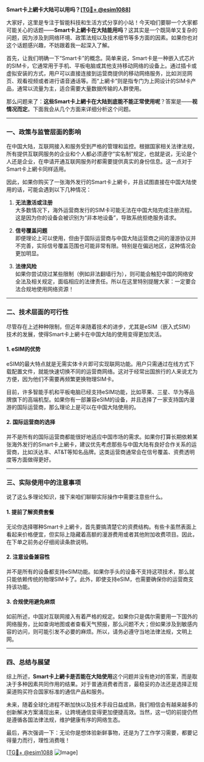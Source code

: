 **Smart卡上網卡大陆可以用吗？[[TG💪+ @esim1088](https://t.me/s/esim1088)]**

大家好，这里是专注于智能科技和生活方式分享的小站！今天咱们要聊一个大家都可能关心的话题——**Smart卡上網卡在大陆能用吗**？这其实是一个既简单又复杂的问题，因为涉及到网络环境、政策法规以及技术细节等多方面的因素。如果你也对这个话题感兴趣，不妨跟着我一起深入了解。

首先，让我们明确一下“Smart卡”的概念。简单来说，Smart卡是一种嵌入式芯片的SIM卡，它通常用于手机、平板电脑或其他支持移动网络的设备上。通过插卡或虚拟安装的方式，用户可以直接连接到运营商提供的移动网络服务，比如浏览网页、观看视频或者进行语音通话等。而“上網卡”则是指专门为上网设计的SIM卡产品，通常以流量为主，适合需要大量数据传输的人群使用。

那么问题来了：**这些Smart卡上網卡在大陆到底能不能正常使用呢**？答案是——**视情况而定**。下面我会从几个方面来详细分析这个问题。

---

### **一、政策与监管层面的影响**

在中国大陆，互联网接入和服务受到严格的管理和监控。根据国家相关法律法规，所有提供互联网服务的企业和个人都必须遵守“实名制”规定，也就是说，无论是个人还是企业，在申请开通互联网服务时都需要提供真实的身份信息。这一点对于Smart卡上網卡同样适用。

因此，如果你购买了一张海外发行的Smart卡上網卡，并且试图直接在中国大陆使用的话，可能会遇到以下几种情况：

1. **无法激活或注册**  
   大多数情况下，海外运营商发行的SIM卡可能无法在中国大陆完成注册流程。这是因为你的设备会被识别为“非本地设备”，导致系统拒绝服务请求。

2. **信号覆盖问题**  
   即便理论上可以使用，但由于国际运营商与中国大陆运营商之间的漫游协议并不完善，实际信号覆盖范围也可能非常有限。特别是在偏远地区，这种情况会更加明显。

3. **法律风险**  
   如果你尝试绕过某些限制（例如非法翻墙行为），则可能会触犯中国的网络安全法及相关规定，面临相应的法律责任。所以在这里特别提醒大家：一定要合法合规地使用网络资源！

---

### **二、技术层面的可行性**

尽管存在上述种种限制，但近年来随着技术的进步，尤其是eSIM（嵌入式SIM）技术的发展，使得Smart卡上網卡在中国大陆的使用变得更加灵活。

#### **1. eSIM的优势**
eSIM的最大特点就是无需实体卡片即可实现联网功能。用户只需通过在线方式下载配置文件，就能快速切换不同的运营商网络。这对于经常出国旅行的人来说尤为方便，因为他们不需要再频繁更换物理SIM卡。

目前，许多智能手机和平板电脑已经支持eSIM功能，比如苹果、三星、华为等品牌旗下的高端机型。如果你有一部兼容eSIM的设备，并且选择了一家支持国内漫游的国际运营商，那么理论上是可以在中国大陆使用的。

#### **2. 国际运营商的选择**
并不是所有的国际运营商都能很好地适应中国市场的需求。如果你打算长期依赖某张海外发行的Smart卡上網卡，建议优先考虑那些与中国大陆有良好合作关系的运营商，比如沃达丰、AT&T等知名品牌。这类运营商通常会在信号覆盖、资费透明度等方面做得更好。

---

### **三、实际使用中的注意事项**

说了这么多理论知识，接下来咱们聊聊实际操作中需要注意些什么。

#### **1. 提前了解资费套餐**
无论你选择哪种Smart卡上網卡，首先要搞清楚它的资费结构。有些卡虽然表面上看起来价格便宜，但实际上隐藏着高额的漫游费用或者其他附加收费项目。因此，在下单之前务必仔细阅读条款说明。

#### **2. 注意设备兼容性**
并不是所有的设备都支持eSIM功能。如果你手头的设备不支持这项技术，那么就只能依赖传统的物理SIM卡了。此外，即使支持eSIM，也需要确保你的运营商支持该功能。

#### **3. 合规使用避免麻烦**
如前所述，中国对互联网接入有着严格的规定。如果你只是偶尔需要用一下国外的网络服务，比如查询地图或者查看天气预报，那么问题不大；但如果涉及到敏感内容的访问，则可能引发不必要的麻烦。所以，请务必遵守当地法律法规，文明上网。

---

### **四、总结与展望**

综上所述，**Smart卡上網卡是否能在大陆使用**这个问题并没有绝对的答案，而是取决于多种因素共同作用的结果。对于普通消费者而言，最稳妥的办法还是选择正规渠道购买符合国家标准的通信产品和服务。

未来，随着全球化进程不断加快以及技术手段日益成熟，我们相信会有越来越多的创新解决方案涌现出来，让跨境通信变得更加便捷高效。当然，这一切的前提仍然是遵循各国法律法规，维护健康有序的网络生态。

最后，再次强调一下：无论你是想体验新鲜事物，还是为了工作学习需要，都要记得量力而行，理性消费哦！

[[TG💪+ @esim1088](https://t.me/s/esim1088) ![Image](https://i.postimg.cc/4NQfJmqS/Snipaste-2025-05-13-00-14-12.png)]
